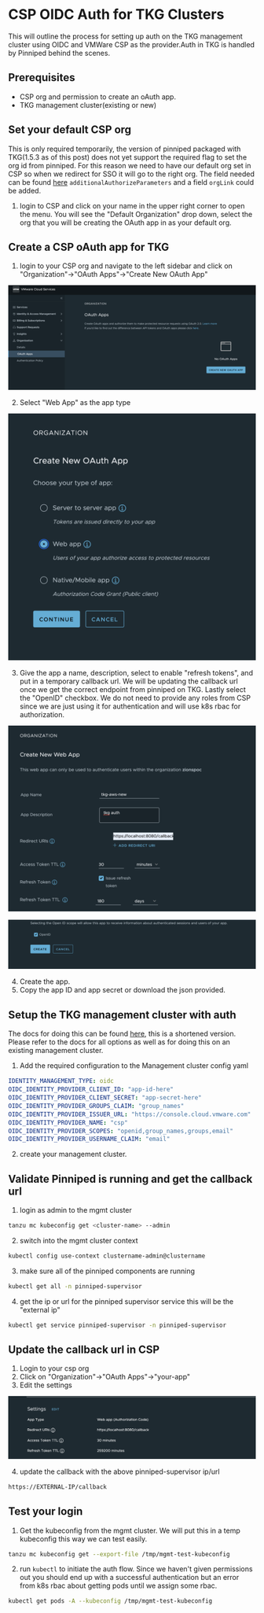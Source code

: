 # CSP OIDC Auth for TKG Clusters

This will outline the process for setting up auth on the TKG management cluster using OIDC and VMWare CSP as the provider.Auth in TKG is handled by Pinniped behind the scenes.

## Prerequisites

* CSP org and permission to create an oAuth app.
* TKG management cluster(existing or new) 


## Set your default CSP org

This is only required temporarily, the version of pinniped packaged with TKG(1.5.3 as of this post) does not yet support the required flag to set the org id from pinniped. For this reason we need to have our default org set in CSP so when we redirect for SSO it will go to the right org. The field needed can be found [here](https://github.com/vmware-tanzu/pinniped/blob/main/generated/1.23/README.adoc#oidcauthorizationconfig) `additionalAuthorizeParameters` and a field `orgLink` could be added. 

1. login to CSP and click on your name in the upper right corner to open the menu. You will see the "Default Organization" drop down, select the org that you will be creating the OAuth app in as your default org.



## Create a CSP oAuth app for TKG

1. login to your CSP org and navigate to the left sidebar and click on "Organization"->"OAuth Apps"->"Create New OAuth App"


![](images/2022-05-26-11-47-05.png)


2. Select "Web App" as the app type

![](images/2022-05-26-11-48-21.png)

3. Give the app a name, description, select to enable "refresh tokens", and put in a temporary callback url. We will be updating the callback url once we get the correct endpoint from pinniped on TKG. Lastly select the "OpenID" checkbox. We do not need to provide any roles from CSP since we are just using it for authentication and will use k8s rbac for authorization.
   
![](images/2022-05-26-11-49-36.png)

![](images/2022-05-26-11-53-26.png)

4. Create the app.
5. Copy the app ID and app secret or download the json provided.


## Setup the TKG management cluster with auth

The docs for doing this can be found [here](https://docs.vmware.com/en/VMware-Tanzu-Kubernetes-Grid/1.5/vmware-tanzu-kubernetes-grid-15/GUID-iam-configure-id-mgmt.html), this is a shortened version. Please refer to the docs for all options as well as for doing this on an existing management cluster.


1. Add the required configuration to the Management cluster config yaml

```yaml
IDENTITY_MANAGEMENT_TYPE: oidc
OIDC_IDENTITY_PROVIDER_CLIENT_ID: "app-id-here"
OIDC_IDENTITY_PROVIDER_CLIENT_SECRET: "app-secret-here"
OIDC_IDENTITY_PROVIDER_GROUPS_CLAIM: "group_names"
OIDC_IDENTITY_PROVIDER_ISSUER_URL: "https://console.cloud.vmware.com"
OIDC_IDENTITY_PROVIDER_NAME: "csp"
OIDC_IDENTITY_PROVIDER_SCOPES: "openid,group_names,groups,email"
OIDC_IDENTITY_PROVIDER_USERNAME_CLAIM: "email"
```

2. create your management cluster.


## Validate Pinniped is running and get the callback url

1. login as admin to the mgmt cluster

```bash
tanzu mc kubeconfig get <cluster-name> --admin
```

2. switch into the mgmt cluster context

```bash
kubectl config use-context clustername-admin@clustername
```

3. make sure all of the pinniped components are running

```bash
kubectl get all -n pinniped-supervisor
```

4. get the ip or url for the pinniped supervisor service this will be the "external ip"

```bash
kubectl get service pinniped-supervisor -n pinniped-supervisor
```

## Update the callback url in CSP

1. Login to your csp org
2. Click on "Organization"->"OAuth Apps"->"your-app"
3. Edit the settings

![](images/2022-05-26-12-42-08.png)

4. update the callback with the above pinniped-supervisor ip/url 

```bash
https://EXTERNAL-IP/callback
```


## Test your login

1. Get the kubeconfig from the mgmt cluster. We will put this in a temp kubeconfig this way we can test easily.

```bash
tanzu mc kubeconfig get --export-file /tmp/mgmt-test-kubeconfig
```

2. run `kubectl` to initiate the auth flow. Since we haven't given permissions out you should end up with a successful authentication but an error from k8s rbac about getting pods until we assign some rbac.

```bash
kubectl get pods -A --kubeconfig /tmp/mgmt-test-kubeconfig
```


